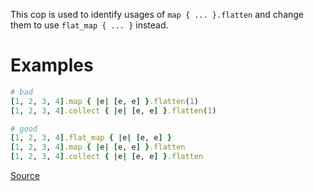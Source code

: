
This cop is used to identify usages of `map { ... }.flatten` and
change them to use `flat_map { ... }` instead.

# Examples

```ruby
# bad
[1, 2, 3, 4].map { |e| [e, e] }.flatten(1)
[1, 2, 3, 4].collect { |e| [e, e] }.flatten(1)

# good
[1, 2, 3, 4].flat_map { |e| [e, e] }
[1, 2, 3, 4].map { |e| [e, e] }.flatten
[1, 2, 3, 4].collect { |e| [e, e] }.flatten
```

[Source](http://www.rubydoc.info/gems/rubocop/RuboCop/Cop/Performance/FlatMap)